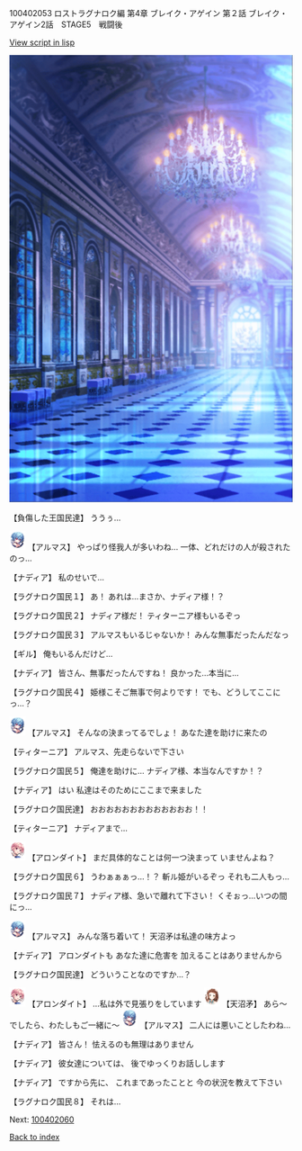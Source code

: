 100402053 ロストラグナロク編 第4章 ブレイク・アゲイン 第２話 ブレイク・アゲイン2話　STAGE5　戦闘後

[View script in lisp](../scripts/100402053.txt)

![mamon_room.png](../images/backgrounds/mamon_room.png)

【負傷した王国民達】
ううぅ…

<img src="../images/units/3103811.png" alt="3103811.png" height="34"/>
【アルマス】
やっぱり怪我人が多いわね…
一体、どれだけの人が殺されたのっ…

【ナディア】
私のせいで…

【ラグナロク国民１】
あ！
あれは…まさか、ナディア様！？

【ラグナロク国民２】
ナディア様だ！
ティターニア様もいるぞっ

【ラグナロク国民３】
アルマスもいるじゃないか！
みんな無事だったんだなっ

【ギル】
俺もいるんだけど…

【ナディア】
皆さん、無事だったんですね！
良かった…本当に…

【ラグナロク国民４】
姫様こそご無事で何よりです！
でも、どうしてここにっ…？

<img src="../images/units/3103811.png" alt="3103811.png" height="34"/>
【アルマス】
そんなの決まってるでしょ！
あなた達を助けに来たの

【ティターニア】
アルマス、先走らないで下さい

【ラグナロク国民５】
俺達を助けに…
ナディア様、本当なんですか！？

【ナディア】
はい
私達はそのためにここまで来ました

【ラグナロク国民達】
おおおおおおおおおおおおお！！

【ティターニア】
ナディアまで…

<img src="../images/units/3100711.png" alt="3100711.png" height="34"/>
【アロンダイト】
まだ具体的なことは何一つ決まって
いませんよね？

【ラグナロク国民６】
うわぁぁぁっ…！？
斬ル姫がいるぞっ
それも二人もっ…

【ラグナロク国民７】
ナディア様、急いで離れて下さい！
くそぉっ…いつの間にっ…

<img src="../images/units/3103811.png" alt="3103811.png" height="34"/>
【アルマス】
みんな落ち着いて！
天沼矛は私達の味方よっ

【ナディア】
アロンダイトも
あなた達に危害を
加えることはありませんから

【ラグナロク国民達】
どういうことなのですか…？

<img src="../images/units/3100711.png" alt="3100711.png" height="34"/>
【アロンダイト】
…私は外で見張りをしています

<img src="../images/units/3300411.png" alt="3300411.png" height="34"/>
【天沼矛】
あら～
でしたら、わたしもご一緒に～

<img src="../images/units/3103811.png" alt="3103811.png" height="34"/>
【アルマス】
二人には悪いことしたわね…

【ナディア】
皆さん！
怯えるのも無理はありません

【ナディア】
彼女達については、
後でゆっくりお話しします

【ナディア】
ですから先に、
これまであったことと
今の状況を教えて下さい

【ラグナロク国民８】
それは…


Next: [100402060](100402060.md)

[Back to index](index.md)

